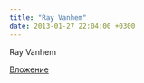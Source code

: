 ```yaml
---
title: "Ray Vanhem"
date: 2013-01-27 22:04:00 +0300
---
```


Ray Vanhem

[Вложение](https://vk.com/photo51706487_221921727)
